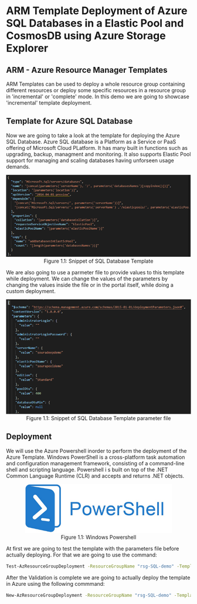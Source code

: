 # ARM Template Deployment of Azure SQL Databases in a Elastic Pool and CosmosDB using Azure Storage Explorer

## ARM - Azure Resource Manager Templates
ARM Templates can be used to deploy a whole resource group containing different resources or deploy some specific resources in a resource group in 'incremental' or 'complete' mode. In this demo we are going to showcase 'incremental' template deployment. 

## Template for Azure SQL Database
Now we are going to take a look at the template for deploying the Azure SQL Database. Azure SQL database is a Platform as a Service or PaaS offering of Microsoft Cloud PLatform. It has many built in functions such as upgrading, backup, managment and monitoring. It also supports Elastic Pool support for managing and scaling databases having unforseen usage demands.

<p align="center">
<img src="./Figures/tempsnippet.png"></br>
Figure 1.1: Snippet of SQL Database Template 
</p>

We are also going to use a parmeter file to provide values to this template while deployment. We can change the values of the parameters by changing the values inside the file or in the portal itself, while doing a custom deployment. 

<p align="center">
<img src="./Figures/paramsnippet.png"></br>
Figure 1.1: Snippet of SQL Database Template parameter file 
</p>

## Deployment
We will use the Azure Powershell inorder to perform the deployment of the Azure Template. Windows PowerShell is a cross-platform task automation and configuration management framework, consisting of a command-line shell and scripting language. Powershell i s built on top of the .NET Common Language Runtime (CLR) and accepts and returns .NET objects.
<p align="center">
<img src="./Figures/powershell.png" width="400"></br>
Figure 1.1: Windows Powershell
</p>
At first we are going to test the template with the parameters file before actually deploying. For that we are going to use the command:

```bash
Test-AzResourceGroupDeployment -ResourceGroupName "rsg-SQL-demo" -TemplateFile azuredeploy.json -Mode incremental -TemplateParameterFile parameters.json
```

After the Validation is complete we are going to actually deploy the template in Azure using the following commmand:

```bash
New-AzResourceGroupDeployment -ResourceGroupName "rsg-SQL-demo" -TemplateFile azuredeploy.json -Mode incremental -TemplateParameterFile parameters.json
```